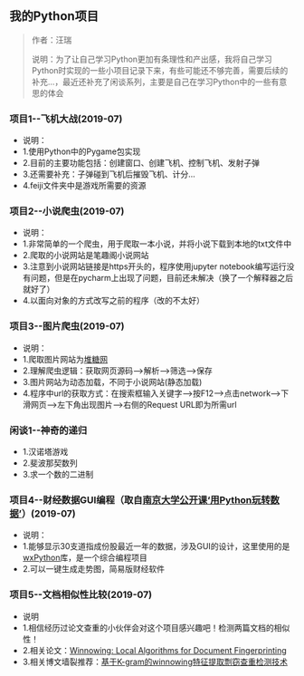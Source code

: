 ## 我的Python项目

> 作者：汪瑞
>
> 说明：为了让自己学习Python更加有条理性和产出感，我将自己学习Python时实现的一些小项目记录下来，有些可能还不够完善，需要后续的补充...，最近还补充了闲谈系列，主要是自己在学习Python中的一些有意思的体会

### 项目1--飞机大战(2019-07)
- 说明：
- 1.使用Python中的Pygame包实现
- 2.目前的主要功能包括：创建窗口、创建飞机、控制飞机、发射子弹
- 3.还需要补充：子弹碰到飞机后摧毁飞机、计分...
- 4.feiji文件夹中是游戏所需要的资源

### 项目2--小说爬虫(2019-07)
- 说明：
- 1.非常简单的一个爬虫，用于爬取一本小说，并将小说下载到本地的txt文件中
- 2.爬取的小说网站是笔趣阁小说网站
- 3.注意到小说网站链接是https开头的，程序使用jupyter notebook编写运行没有问题，但是在pycharm上出现了问题，目前还未解决（换了一个解释器之后就好了）
- 4.以面向对象的方式改写之前的程序（改的不太好）

### 项目3--图片爬虫(2019-07)
- 说明：
- 1.爬取图片网站为[堆糖网](https://www.duitang.com/)
- 2.理解爬虫逻辑：获取网页源码-->解析-->筛选-->保存
- 3.图片网站为动态加载，不同于小说网站(静态加载)
- 4.程序中url的获取方式：在搜索框输入关键字-->按F12-->点击network-->下滑网页-->左下角出现图片-->右侧的Request URL即为所需url

### 闲谈1--神奇的递归
- 1.汉诺塔游戏
- 2.斐波那契数列
- 3.求一个数的二进制

### 项目4--财经数据GUI编程（取自[南京大学公开课‘用Python玩转数据’](https://www.icourse163.org/course/NJU-1001571005#/info)）(2019-07)
- 说明：
- 1.能够显示30支道指成份股最近一年的数据，涉及GUI的设计，这里使用的是[wxPython](https://wxpython.org/)库，是一个综合编程项目
- 2.可以一键生成走势图，简易版财经软件

### 项目5--文档相似性比较(2019-07)
- 说明
- 1.相信经历过论文查重的小伙伴会对这个项目感兴趣吧！检测两篇文档的相似性！
- 2.相关论文：[Winnowing: Local Algorithms for Document Fingerprinting](https://dl.acm.org/citation.cfm?id=872770)
- 3.相关博文墙裂推荐：[基于K-gram的winnowing特征提取剽窃查重检测技术](https://blog.csdn.net/chichoxian/article/details/53115067)
